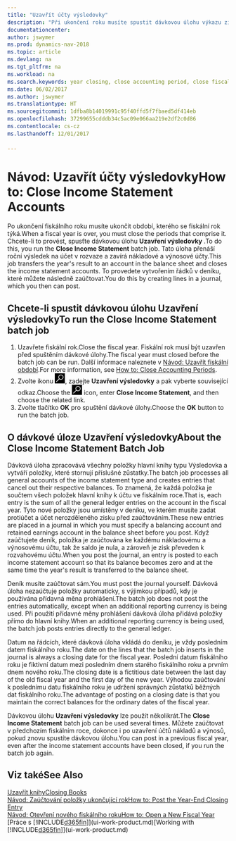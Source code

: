 ```yaml
---
title: "Uzavřít účty výsledovky"
description: "Při ukončení roku musíte spustit dávkovou úlohu výkazu zisku a ztráty a uzavřít účetní období, které tvoří fiskální rok."
documentationcenter: 
author: jswymer
ms.prod: dynamics-nav-2018
ms.topic: article
ms.devlang: na
ms.tgt_pltfrm: na
ms.workload: na
ms.search.keywords: year closing, close accounting period, close fiscal year, bank account detailed trial balance
ms.date: 06/02/2017
ms.author: jswymer
ms.translationtype: HT
ms.sourcegitcommit: 1dfba8b14019991c95f40ffd5f7fbaed5df414eb
ms.openlocfilehash: 37299655cdddb34c5ac09e066aa219e2df2c0d86
ms.contentlocale: cs-cz
ms.lasthandoff: 12/01/2017

---
```

# <a name="how-to-close-income-statement-accounts"></a><span data-ttu-id="eff5c-103">Návod: Uzavřít účty výsledovky</span><span class="sxs-lookup"><span data-stu-id="eff5c-103">How to: Close Income Statement Accounts</span></span>
<span data-ttu-id="eff5c-104">Po ukončení fiskálního roku musíte ukončit období, kterého se fiskální rok týká.</span><span class="sxs-lookup"><span data-stu-id="eff5c-104">When a fiscal year is over, you must close the periods that comprise it.</span></span> <span data-ttu-id="eff5c-105">Chcete-li to provést, spusťte dávkovou úlohu **Uzavření výsledovky** .</span><span class="sxs-lookup"><span data-stu-id="eff5c-105">To do this, you run the **Close Income Statement** batch job.</span></span> <span data-ttu-id="eff5c-106">Tato úloha přenáší roční výsledek na účet v rozvaze a zavírá nákladové a výnosové účty.</span><span class="sxs-lookup"><span data-stu-id="eff5c-106">This job transfers the year's result to an account in the balance sheet and closes the income statement accounts.</span></span> <span data-ttu-id="eff5c-107">To provedete vytvořením řádků v deníku, které můžete následně zaúčtovat.</span><span class="sxs-lookup"><span data-stu-id="eff5c-107">You do this by creating lines in a journal, which you then can post.</span></span>

## <a name="to-run-the-close-income-statement-batch-job"></a><span data-ttu-id="eff5c-108">Chcete-li spustit dávkovou úlohu Uzavření výsledovky</span><span class="sxs-lookup"><span data-stu-id="eff5c-108">To run the Close Income Statement batch job</span></span>
1. <span data-ttu-id="eff5c-109">Uzavřete fiskální rok.</span><span class="sxs-lookup"><span data-stu-id="eff5c-109">Close the fiscal year.</span></span> <span data-ttu-id="eff5c-110">Fiskální rok musí být uzavřen před spuštěním dávkové úlohy.</span><span class="sxs-lookup"><span data-stu-id="eff5c-110">The fiscal year must closed before the batch job can be run.</span></span> <span data-ttu-id="eff5c-111">Další informace naleznete v [Návod: Uzavřít fiskální období](year-close-account-periods.md).</span><span class="sxs-lookup"><span data-stu-id="eff5c-111">For more information, see [How to: Close Accounting Periods](year-close-account-periods.md).</span></span>
2. <span data-ttu-id="eff5c-112">Zvolte ikonu ![Hledat stránku nebo sestavu](media/ui-search/search_small.png "Ikona Hledat stránku nebo sestavu"), zadejte **Uzavření výsledovky** a pak vyberte související odkaz.</span><span class="sxs-lookup"><span data-stu-id="eff5c-112">Choose the ![Search for Page or Report](media/ui-search/search_small.png "Search for Page or Report icon") icon, enter **Close Income Statement**, and then choose the related link.</span></span>
3. <span data-ttu-id="eff5c-113">Zvolte tlačítko **OK** pro spuštění dávkové úlohy.</span><span class="sxs-lookup"><span data-stu-id="eff5c-113">Choose the **OK** button to run the batch job.</span></span>

## <a name="about-the-close-income-statement-batch-job"></a><span data-ttu-id="eff5c-114">O dávkové úloze Uzavření výsledovky</span><span class="sxs-lookup"><span data-stu-id="eff5c-114">About the Close Income Statement Batch Job</span></span>
<span data-ttu-id="eff5c-115">Dávková úloha zpracovává všechny položky hlavní knihy typu Výsledovka a vytváří položky, které stornují příslušné zůstatky.</span><span class="sxs-lookup"><span data-stu-id="eff5c-115">The batch job processes all general accounts of the income statement type and creates entries that cancel out their respective balances.</span></span> <span data-ttu-id="eff5c-116">To znamená, že každá položka je součtem všech položek hlavní knihy k účtu ve fiskálním roce.</span><span class="sxs-lookup"><span data-stu-id="eff5c-116">That is, each entry is the sum of all the general ledger entries on the account in the fiscal year.</span></span> <span data-ttu-id="eff5c-117">Tyto nové položky jsou umístěny v deníku, ve kterém musíte zadat protiúčet a účet nerozděleného zisku před zaúčtováním.</span><span class="sxs-lookup"><span data-stu-id="eff5c-117">These new entries are placed in a journal in which you must specify a balancing account and retained earnings account in the balance sheet before you post.</span></span> <span data-ttu-id="eff5c-118">Když zaúčtujete deník, položka je zaúčtována ke každému nákladovému a výnosovému účtu, tak že saldo je nula, a zároveň je zisk převeden k rozvahovému účtu.</span><span class="sxs-lookup"><span data-stu-id="eff5c-118">When you post the journal, an entry is posted to each income statement account so that its balance becomes zero and at the same time the year's result is transferred to the balance sheet.</span></span>

<span data-ttu-id="eff5c-119">Deník musíte zaúčtovat sám.</span><span class="sxs-lookup"><span data-stu-id="eff5c-119">You must post the journal yourself.</span></span> <span data-ttu-id="eff5c-120">Dávková úloha nezaúčtuje položky automaticky, s výjimkou případů, kdy je používána přídavná měna prohlášení.</span><span class="sxs-lookup"><span data-stu-id="eff5c-120">The batch job does not post the entries automatically, except when an additional reporting currency is being used.</span></span> <span data-ttu-id="eff5c-121">Při použití přídavné měny prohlášení dávková úloha přidává položky přímo do hlavní knihy.</span><span class="sxs-lookup"><span data-stu-id="eff5c-121">When an additional reporting currency is being used, the batch job posts entries directly to the general ledger.</span></span>

<span data-ttu-id="eff5c-122">Datum na řádcích, které dávková úloha vkládá do deníku, je vždy posledním datem fiskálního roku.</span><span class="sxs-lookup"><span data-stu-id="eff5c-122">The date on the lines that the batch job inserts in the journal is always a closing date for the fiscal year.</span></span> <span data-ttu-id="eff5c-123">Poslední datum fiskálního roku je fiktivní datum mezi posledním dnem starého fiskálního roku a prvním dnem nového roku.</span><span class="sxs-lookup"><span data-stu-id="eff5c-123">The closing date is a fictitious date between the last day of the old fiscal year and the first day of the new year.</span></span> <span data-ttu-id="eff5c-124">Výhodou zaúčtování k poslednímu datu fiskálního roku je udržení správných zůstatků běžných dat fiskálního roku.</span><span class="sxs-lookup"><span data-stu-id="eff5c-124">The advantage of posting on a closing date is that you maintain the correct balances for the ordinary dates of the fiscal year.</span></span>

<span data-ttu-id="eff5c-125">Dávkovou úlohu **Uzavření výsledovky** lze použít několikrát.</span><span class="sxs-lookup"><span data-stu-id="eff5c-125">The **Close Income Statement** batch job can be used several times.</span></span> <span data-ttu-id="eff5c-126">Můžete zaúčtovat v předchozím fiskálním roce, dokonce i po uzavření účtů nákladů a výnosů, pokud znovu spustíte dávkovou úlohu.</span><span class="sxs-lookup"><span data-stu-id="eff5c-126">You can post in a previous fiscal year, even after the income statement accounts have been closed, if you run the batch job again.</span></span>

## <a name="see-also"></a><span data-ttu-id="eff5c-127">Viz také</span><span class="sxs-lookup"><span data-stu-id="eff5c-127">See Also</span></span>
[<span data-ttu-id="eff5c-128">Uzavřít knihy</span><span class="sxs-lookup"><span data-stu-id="eff5c-128">Closing Books</span></span>](year-close-books.md)  
[<span data-ttu-id="eff5c-129">Návod: Zaúčtování položky ukončující rok</span><span class="sxs-lookup"><span data-stu-id="eff5c-129">How to: Post the Year-End Closing Entry</span></span>](year-how-post-year-end-close-entry.md)  
[<span data-ttu-id="eff5c-130">Návod: Otevření nového fiskálního roku</span><span class="sxs-lookup"><span data-stu-id="eff5c-130">How to: Open a New Fiscal Year</span></span>](finance-how-open-new-fiscal-year.md)  
<span data-ttu-id="eff5c-131">[Práce s [!INCLUDE[d365fin](includes/d365fin_md.md)]](ui-work-product.md)</span><span class="sxs-lookup"><span data-stu-id="eff5c-131">[Working with [!INCLUDE[d365fin](includes/d365fin_md.md)]](ui-work-product.md)</span></span>

